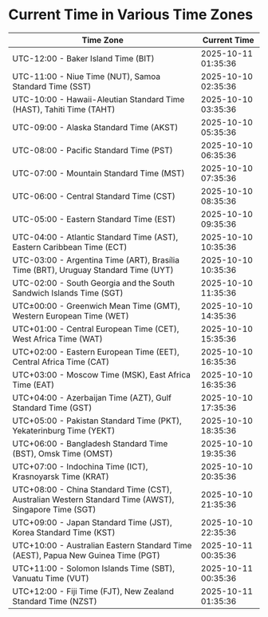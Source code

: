 # Current Time in Various Time Zones

| Time Zone | Current Time |
|-----------|--------------|
| UTC-12:00 - Baker Island Time (BIT) | 2025-10-11 01:35:36 |
| UTC-11:00 - Niue Time (NUT), Samoa Standard Time (SST) | 2025-10-10 02:35:36 |
| UTC-10:00 - Hawaii-Aleutian Standard Time (HAST), Tahiti Time (TAHT) | 2025-10-10 03:35:36 |
| UTC-09:00 - Alaska Standard Time (AKST) | 2025-10-10 05:35:36 |
| UTC-08:00 - Pacific Standard Time (PST) | 2025-10-10 06:35:36 |
| UTC-07:00 - Mountain Standard Time (MST) | 2025-10-10 07:35:36 |
| UTC-06:00 - Central Standard Time (CST) | 2025-10-10 08:35:36 |
| UTC-05:00 - Eastern Standard Time (EST) | 2025-10-10 09:35:36 |
| UTC-04:00 - Atlantic Standard Time (AST), Eastern Caribbean Time (ECT) | 2025-10-10 10:35:36 |
| UTC-03:00 - Argentina Time (ART), Brasília Time (BRT), Uruguay Standard Time (UYT) | 2025-10-10 10:35:36 |
| UTC-02:00 - South Georgia and the South Sandwich Islands Time (SGT) | 2025-10-10 11:35:36 |
| UTC±00:00 - Greenwich Mean Time (GMT), Western European Time (WET) | 2025-10-10 14:35:36 |
| UTC+01:00 - Central European Time (CET), West Africa Time (WAT) | 2025-10-10 15:35:36 |
| UTC+02:00 - Eastern European Time (EET), Central Africa Time (CAT) | 2025-10-10 16:35:36 |
| UTC+03:00 - Moscow Time (MSK), East Africa Time (EAT) | 2025-10-10 16:35:36 |
| UTC+04:00 - Azerbaijan Time (AZT), Gulf Standard Time (GST) | 2025-10-10 17:35:36 |
| UTC+05:00 - Pakistan Standard Time (PKT), Yekaterinburg Time (YEKT) | 2025-10-10 18:35:36 |
| UTC+06:00 - Bangladesh Standard Time (BST), Omsk Time (OMST) | 2025-10-10 19:35:36 |
| UTC+07:00 - Indochina Time (ICT), Krasnoyarsk Time (KRAT) | 2025-10-10 20:35:36 |
| UTC+08:00 - China Standard Time (CST), Australian Western Standard Time (AWST), Singapore Time (SGT) | 2025-10-10 21:35:36 |
| UTC+09:00 - Japan Standard Time (JST), Korea Standard Time (KST) | 2025-10-10 22:35:36 |
| UTC+10:00 - Australian Eastern Standard Time (AEST), Papua New Guinea Time (PGT) | 2025-10-11 00:35:36 |
| UTC+11:00 - Solomon Islands Time (SBT), Vanuatu Time (VUT) | 2025-10-11 00:35:36 |
| UTC+12:00 - Fiji Time (FJT), New Zealand Standard Time (NZST) | 2025-10-11 01:35:36 |
